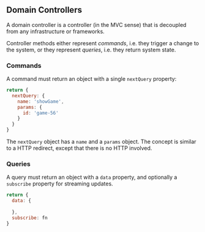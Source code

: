 ## Domain Controllers

A domain controller is a controller (in the MVC sense) that is
decoupled from any infrastructure or frameworks.

Controller methods either represent *commands*, i.e. they trigger
a change to the system, or they represent *queries*, i.e. they
return system state.

### Commands

A command must return an object with a single `nextQuery` property:

```javascript
return {
  nextQuery: {
    name: 'showGame', 
    params: {
      id: 'game-56'
    }
  }
}
```

The `nextQuery` object has a `name` and a `params` object. The concept is
similar to a HTTP redirect, except that there is no HTTP involved.

### Queries

A query must return an object with a `data` property, and optionally
a `subscribe` property for streaming updates.

```javascript
return {
  data: {
    
  },
  subscribe: fn
}
```
